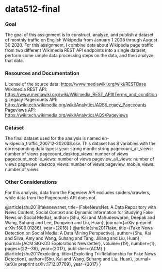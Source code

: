 # data512-final

### Goal
The goal of this assignment is to construct, analyze, and publish a dataset of monthly traffic on English Wikipedia from January 1 2008 through August 30 2020. For this assignment, I combine data about Wikipedia page traffic from two different Wikimedia REST API endpoints into a single dataset, perform some simple data processing steps on the data, and then analyze that data.

### Resources and Documentation
License of the source data: https://www.mediawiki.org/wiki/RESTBase
Wikimedia REST API: https://www.mediawiki.org/wiki/Wikimedia_REST_API#Terms_and_conditions
Legacy Pagecounts API: https://wikitech.wikimedia.org/wiki/Analytics/AQS/Legacy_Pagecounts
Pageviews API: https://wikitech.wikimedia.org/wiki/Analytics/AQS/Pageviews

### Dataset
The final dataset used for the analysis is named en-wikipedia_traffic_200712-202008.csv. This dataset has 8 variables with the corresponding data types:
year: string
month: string
pagecount_all_views: number of views
pagecount_desktop_views: number of views
pagecount_mobile_views: number of views
pageview_all_views: number of views
pageview_desktop_views: number of views
pageview_mobile_views: number of views

### Other Considerations
For this analysis, data from the Pageview API excludes spiders/crawlers, while data from the Pagecounts API does not.

@article{shu2018fakenewsnet,
  title={FakeNewsNet: A Data Repository with News Content, Social Context and Dynamic Information for Studying Fake News on Social Media},
  author={Shu, Kai and  Mahudeswaran, Deepak and Wang, Suhang and Lee, Dongwon and Liu, Huan},
  journal={arXiv preprint arXiv:1809.01286},
  year={2018}
}
@article{shu2017fake,
  title={Fake News Detection on Social Media: A Data Mining Perspective},
  author={Shu, Kai and Sliva, Amy and Wang, Suhang and Tang, Jiliang and Liu, Huan},
  journal={ACM SIGKDD Explorations Newsletter},
  volume={19},
  number={1},
  pages={22--36},
  year={2017},
  publisher={ACM}
}
@article{shu2017exploiting,
  title={Exploiting Tri-Relationship for Fake News Detection},
  author={Shu, Kai and Wang, Suhang and Liu, Huan},
  journal={arXiv preprint arXiv:1712.07709},
  year={2017}
}
